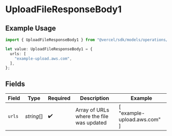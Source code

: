 # UploadFileResponseBody1

## Example Usage

```typescript
import { UploadFileResponseBody1 } from "@vercel/sdk/models/operations/uploadfile.js";

let value: UploadFileResponseBody1 = {
  urls: [
    "example-upload.aws.com",
  ],
};
```

## Fields

| Field                                    | Type                                     | Required                                 | Description                              | Example                                  |
| ---------------------------------------- | ---------------------------------------- | ---------------------------------------- | ---------------------------------------- | ---------------------------------------- |
| `urls`                                   | *string*[]                               | :heavy_check_mark:                       | Array of URLs where the file was updated | [<br/>"example-upload.aws.com"<br/>]     |